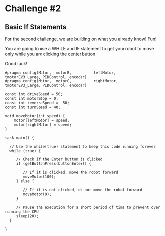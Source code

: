 # Challenge #2
## Basic If Statements

For the second challenge, we are building on what you already know! Fun!

You are going to use a WHILE and IF statement to get your robot to move only while you are clicking the center button.

Good luck!

```
#pragma config(Motor,  motorB,          leftMotor,     tmotorEV3_Large, PIDControl, encoder)
#pragma config(Motor,  motorC,          rightMotor,    tmotorEV3_Large, PIDControl, encoder)

const int driveSpeed = 50;
const int motorStop = 0;
const int reverseSpeed = -50;
const int turnSpeed = 40;

void moveMotor(int speed) {
	motor[leftMotor] = speed;
	motor[rightMotor] = speed;
}

task main() {

  // Use the while(true) statement to keep this code running forever
  while (true) {
     
     // Check if the Enter button is clicked
     if (getButtonPress(buttonEnter)) {
     
        // If it is clicked, move the robot forward
        moveMotor(100);
     } else {
     
        // If it is not clicked, do not move the robot forward
        moveMotor(0);
     }
     
     // Pause the execution for a short period of time to prevent over running the CPU
     sleep(20);
  }

}
```

